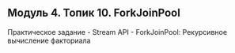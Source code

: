 ## Модуль 4. Топик 10. ForkJoinPool
Практическое задание - Stream API - ForkJoinPool: Рекурсивное вычисление факториала
